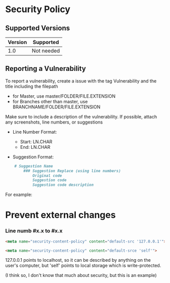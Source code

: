 # Security Policy

## Supported Versions


| Version | Supported          |
| ------- | ------------------ |
| 1.0  | Not needed |

## Reporting a Vulnerability

To report a vulnerability, create a issue with the tag Vulnerability and the title including the filepath 
* for Master, use master/FOLDER/FILE.EXTENSION
* for Branches other than master, use BRANCHNAME/FOLDER/FILE.EXTENSION

Make sure to include a description of the vulnerability. 
If possible, attach any screenshots, line numbers, or suggestions

* Line Number Format: 
  * Start: LN.CHAR 
  * End: LN.CHAR

* Suggestion Format:
```md
	# Suggestion Name
  		### Suggestion Replace (using line numbers)
			Original code
			Suggestion code
			Suggestion code description
```
For example: 
# Prevent external changes
### Line numb #x.x to #x.x
```html
<meta name="security-content-policy" content="default-src '127.0.0.1'">
```
```html
<meta name="security-content-policy" content="default-srce 'self'">
```
127.0.0.1 points to localhost, so it can be described by anything on the user's computer, but 'self' points to local storage which is write-protected.

(I think so, I don't know that much about security, but this is an example)
